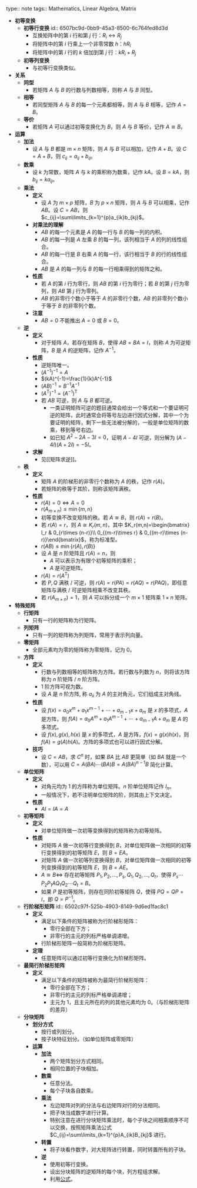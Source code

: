 type:: note
tags:: Mathematics, Linear Algebra, Matrix

- **初等变换**
  - **初等行变换**
    id:: 6507bc9d-0bb9-45a3-8500-6c764fed8d3d
    - 互换矩阵中的第 $i$ 行和第 $j$ 行：$R_i \leftrightarrow R_j$
    - 将矩阵中的第 $i$ 行乘上一个非零常数 $h$：$hR_i$
    - 将矩阵中的第 $i$ 行的 $k$ 倍加到第 $j$ 行：$kR_i+R_j$
  - **初等列变换**
    - 与初等行变换类似。
- **关系**
  - **同型**
    - 若矩阵 $A$ 与 $B$ 的行数与列数相等，则称 $A$ 与 $B$ 同型。
  - **相等**
    - 若同型矩阵 $A$ 与 $B$ 的每一个元素都相等，则 $A$ 与 $B$ 相等，记作 $A=B$。
  - **等价**
    - 若矩阵 $A$ 可以通过初等变换化为 $B$，则 $A$ 与 $B$ 等价，记作 $A\cong B$。
- **运算**
  - **加法**
    - 设 $A$ 与 $B$ 都是 $m\times n$ 矩阵，则 $A$ 与 $B$ 可以相加，记作 $A+B$。设 $C=A+B$，则 $c_{ij}=a_{ij}+b_{ij}$。
  - **数乘**
    - 设 $k$ 为常数，矩阵 $A$ 与 $k$ 的乘积称为数乘，记作 $kA$。设 $B=kA$，则 $b_{ij}=ka_{ij}$。
  - **乘法**
    - **定义**
      - 设 $A$ 为 $m\times p$ 矩阵，$B$ 为 $p\times n$ 矩阵，则 $A$ 与 $B$ 可以相乘，记作 $AB$。设 $C=AB$，则 $c_{ij}=\sum\limits_{k=1}^{p}a_{ik}b_{kj}$。
    - **对乘法的理解**
      - $AB$ 的每一个元素是 $A$ 的每一行与 $B$ 的每一列的内积。
      - $AB$ 的每一列是 $A$ 左乘 $B$ 的每一列，该列相当于 $A$ 的列的线性组合。
      - $AB$ 的每一行是 $B$ 右乘 $A$ 的每一行，该行相当于 $B$ 的行的线性组合。
      - $AB$ 是 $A$ 的每一列与 $B$ 的每一行相乘得到的矩阵之和。
    - **性质**
      - 若 $A$ 的第 $i$ 行为零行，则 $AB$ 的第 $i$ 行为零行；若 $B$ 的第 $j$ 行为零列，则 $AB$ 第 $j$ 行为零列。
      - $AB$ 的非零行个数小于等于 $A$ 的非零行个数，$AB$ 的非零列个数小于等于 $B$ 的非零列个数。
    - **注意**
      - $AB=0$ 不能推出 $A=0$ 或 $B=0$。
  - **逆**
    - **定义**
      - 对于矩阵 $A$，若存在矩阵 $B$，使得 $AB=BA=I$，则称 $A$ 为可逆矩阵，$B$ 是 $A$ 的逆矩阵，记作 $A^{-1}$。
    - **性质**
      - 逆矩阵唯一。
      - $(A^{-1})^{-1}=A$
      - $(kA)^{-1}=\frac{1}{k}A^{-1}$
      - $(AB)^{-1}=B^{-1}A^{-1}$
      - $(A^{\mathrm T})^{-1}=(A^{-1})^{\mathrm T}$
      - 若 $AB$ 可逆，则 $A$ 与 $B$ 都可逆。
        - 一类证明矩阵可逆的题目通常会给出一个等式和一个要证明可逆的矩阵，此时通常会将等号左边进行因式分解，其中一个为要证明的矩阵，剩下一些无法被分解的，一般是单位矩阵的数乘，移到等号右边。
        - 如已知 $A^2-2A-3I=0$，证明 $A-4I$ 可逆，则分解为 $(A-4I)(A+2I)=-5I$。
    - **求解**
      - 见[[矩阵求逆]]。
  - **秩**
    - **定义**
      - 矩阵 $A$ 的阶梯形的非零行个数称为 $A$ 的秩，记作 $r(A)$。
      - 若矩阵的秩等于其阶，则称该矩阵满秩。
    - **性质**
      - $r(A)=0 \iff A=0$
      - $r(A_{m\times n})\le \min\{m,n\}$
      - 初等变换不改变矩阵的秩。若 $A \cong B$，则 $r(A)=r(B)$。
      - 若 $r(A) = r$，则 $A\cong K_r(m,n)$，其中 $K_r(m,n)=\begin{bmatrix} I_r & 0_{r\times (n-r)}\\ 0_{(m-r)\times r} & 0_{(m-r)\times (n-r)}\end{bmatrix}$，称为标准型。
      - $r(AB)\le \min\left\{r(A),r(B)\right\}$
      - 设 $A$ 是 $n$ 阶矩阵且 $r(A)=n$，则
        - $A$ 可以表示为有限个初等矩阵的乘积；
        - $A$  是可逆矩阵。
      - $r(A)=r(A^{\mathrm T})$
      - 若 $P,Q$ 满秩 / 可逆，则 $r(A)=r(PA)=r(AQ)=r(PAQ)$，即任意矩阵与满秩 / 可逆矩阵相乘不改变其秩。
      - 若 $r(A_{m\times n})=1$，则 $A$ 可以拆分成一个 $m\times 1$ 矩阵乘 $1\times n$ 矩阵。
- **特殊矩阵**
  - **行矩阵**
    - 只有一行的矩阵称为行矩阵。
  - **列矩阵**
    - 只有一列的矩阵称为列矩阵，常用于表示列向量。
  - **零矩阵**
    - 全部元素均为零的矩阵称为零矩阵，记为 $0$。
  - **方阵**
    - **定义**
      - 行数与列数相等的矩阵称为方阵。若行数与列数为 $n$，则将该方阵称为 $n$ 阶矩阵 / $n$ 阶方阵。
      - $1$ 阶方阵可视为数。
      - 设 $A$ 是 $n$ 阶方阵, 称 $a_{ii}$ 为 $A$ 的主对角元，它们组成主对角线。
    - **性质**
      - 设 $f(x)=a_0x^m+a_1x^{m-1}+\cdots+a_{m-1}x+a_m$ 是 $x$ 的多项式，$A$ 是方阵，则 $f(A)=a_0A^m+a_1A^{m-1}+\cdots+a_{m-1}A+a_m$ 是 $A$ 的多项式。
      - 设 $f(x),g(x),h(x)$ 是 $x$ 的多项式，$A$ 是方阵，$f(x)=g(x)h(x)$，则 $f(A)=g(A)h(A)$。方阵的多项式也可以进行因式分解。
    - **技巧**
      - 设 $C=AB$，求 $C^n$ 时，如果 $BA$ 比 $AB$ 更简单（如 $BA$ 就是一个数），可以用 $C=A(BA)\cdots (BA)B=A(BA)^{n-1}B$ 简化计算。
  - **单位矩阵**
    - **定义**
      - 对角元均为 $1$ 的方阵称为单位矩阵。$n$ 阶单位矩阵记作 $I_n$。
      - 一般情况下，若不注明单位矩阵的阶，则其由上下文决定。
    - **性质**
      - $AI=IA=A$
  - **初等矩阵**
    - **定义**
      - 对单位矩阵做一次初等变换得到的矩阵称为初等矩阵。
    - **性质**
      - 对矩阵 $A$ 做一次初等行变换得到 $B$，对单位矩阵做一次相同的初等行变换得到的初等矩阵 $E$，则 $B=EA$。
      - 对矩阵 $A$ 做一次初等列变换得到 $B$，对单位矩阵做一次相同的初等列变换得到的初等矩阵 $E$，则 $B=AE$。
      - $A\cong B\iff$ 存在初等矩阵 $P_1,P_2,\dots,P_s,Q_1,Q_2,\dots,Q_t$，使得 $P_s\cdots P_2P_1AQ_1Q_2\cdots Q_t=B$。
      - 如果 $P$ 是初等矩阵，则存在同阶初等矩阵 $Q$，使得 $PQ=QP=I$，即 $Q=P^{-1}$。
  - **行阶梯形矩阵**
    id:: 6502c97f-525b-4903-8149-9d6ed1fac8c1
    - **定义**
      - 满足以下条件的矩阵被称为行阶梯形矩阵：
        - 零行全部在下方；
        - 非零行的主元的列标严格单调递增。
      - 行阶梯形矩阵一般简称为阶梯形矩阵。
    - **定理**
      - 任意矩阵可以通过初等行变换化为阶梯形矩阵。
  - **最简行阶梯形矩阵**
    - **定义**
      - 满足以下条件的矩阵被称为最简行阶梯形矩阵：
        - 零行全部在下方；
        - 非零行的主元的列标严格单调递增；
        - 主元为 $1$，且主元所在的列的其他元素均为 $0$。（与阶梯形矩阵的差异）
  - **分块矩阵**
    - **划分方式**
      - 按行或列划分。
      - 按子块特征划分。（如单位矩阵或零矩阵）
    - **运算**
      - **加法**
        - 两个矩阵划分方式相同。
        - 相同位置的子块相加。
      - **数乘**
        - 任意分法。
        - 每个子块各自数乘。
      - **乘法**
        - 左边矩阵对列的分法与右边矩阵对行的分法相同。
        - 把子块当成数字进行计算。
        - 特别注意在进行分块矩阵乘法时，每个子块之间相乘顺序不可以交换，按照矩阵乘法公式 $C_{ij}=\sum\limits_{k=1}^{p}A_{ik}B_{kj}$ 进行。
      - **转置**
        - 将子块看作数字，对大矩阵进行转置，同时转置所有的子块。
      - **逆**
        - 使用初等行变换。
        - 设出分块矩阵的逆矩阵的每个块，列方程组求解。
        - 利用[公式](((65256458-084e-46b6-b3a3-c796d6601d9a)))。
